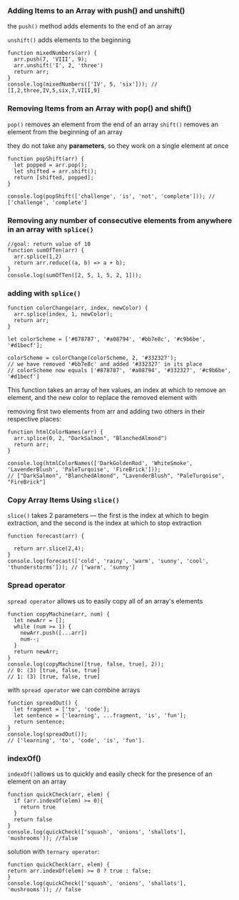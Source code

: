 ### Adding Items to an Array with push() and unshift()

the `push()` method adds elements to the end of an array

`unshift()` adds elements to the beginning

```
function mixedNumbers(arr) {
  arr.push(7, 'VIII', 9);
  arr.unshift('I', 2, 'three')
  return arr;
}
console.log(mixedNumbers(['IV', 5, 'six'])); // [I,2,three,IV,5,six,7,VIII,9]
```
### Removing Items from an Array with pop() and shift()

`pop()` removes an element from the end of an array
`shift()` removes an element from the beginning of an array

they do not take any **parameters**, so they work on a single element at once

```
function popShift(arr) {
  let popped = arr.pop(); 
  let shifted = arr.shift(); 
  return [shifted, popped];
}

console.log(popShift(['challenge', 'is', 'not', 'complete'])); // ['challenge', 'complete']
```
### Removing any number of consecutive elements from anywhere in an array with `splice()`

```
//goal: return value of 10
function sumOfTen(arr) {
  arr.splice(1,2)
  return arr.reduce((a, b) => a + b);
}
console.log(sumOfTen([2, 5, 1, 5, 2, 1]));
```

### adding with `splice()`
```
function colorChange(arr, index, newColor) {
  arr.splice(index, 1, newColor);
  return arr;
}

let colorScheme = ['#878787', '#a08794', '#bb7e8c', '#c9b6be', '#d1becf'];

colorScheme = colorChange(colorScheme, 2, '#332327');
// we have removed '#bb7e8c' and added '#332327' in its place
// colorScheme now equals ['#878787', '#a08794', '#332327', '#c9b6be', '#d1becf']
```
This function takes an array of hex values, an index at which to remove an element, and the new color to replace the removed element with

removing first two elements from arr and adding two others in their respective places:
```
function htmlColorNames(arr) {
  arr.splice(0, 2, "DarkSalmon", "BlanchedAlmond")
  return arr;
} 
 
console.log(htmlColorNames(['DarkGoldenRod', 'WhiteSmoke', 'LavenderBlush', 'PaleTurqoise', 'FireBrick']));
// ["DarkSalmon", "BlanchedAlmond", "LavenderBlush", "PaleTurqoise", "FireBrick"]
```

### Copy Array Items Using `slice()`

`slice()` takes 2 parameters — the first is the index at which to begin extraction, and the second is the index at which to stop extraction
```
function forecast(arr) {
  
  return arr.slice(2,4);
}
console.log(forecast(['cold', 'rainy', 'warm', 'sunny', 'cool', 'thunderstorms'])); // ['warm', 'sunny']
```
### Spread operator
`spread operator` allows us to easily copy all of an array's elements
```
function copyMachine(arr, num) {
  let newArr = [];
  while (num >= 1) {
    newArr.push([...arr])
    num--;
  }
  return newArr;
}
console.log(copyMachine([true, false, true], 2));
// 0: (3) [true, false, true]
// 1: (3) [true, false, true]
```
with `spread operator` we can combine arrays
```
function spreadOut() {
  let fragment = ['to', 'code'];
  let sentence = ['learning', ...fragment, 'is', 'fun']; 
  return sentence;
}
console.log(spreadOut()); 
// ['learning', 'to', 'code', 'is', 'fun'].
```
### indexOf()
`indexOf()`allows us to quickly and easily check for the presence of an element on an array
```
function quickCheck(arr, elem) {
  if (arr.indexOf(elem) >= 0){
    return true
  }
  return false
}
console.log(quickCheck(['squash', 'onions', 'shallots'], 'mushrooms')); //false
```
solution with `ternary operator`:
```
function quickCheck(arr, elem) {
return arr.indexOf(elem) >= 0 ? true : false;
}
console.log(quickCheck(['squash', 'onions', 'shallots'], 'mushrooms')); // false
```